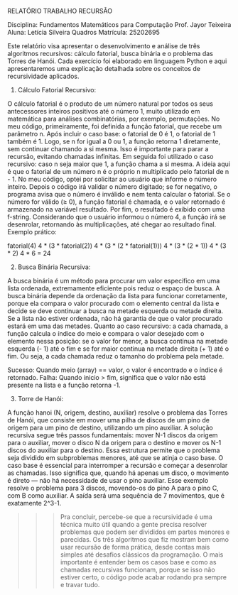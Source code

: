 RELATÓRIO TRABALHO RECURSÃO

Disciplina: Fundamentos Matemáticos para Computação
Prof. Jayor Teixeira
Aluna: Letícia Silveira Quadros
Matrícula: 25202695

Este relatório visa apresentar o desenvolvimento e análise de três algoritmos recursivos: cálculo fatorial, busca binária e o problema das Torres de Hanói. Cada exercício foi elaborado em linguagem Python e aqui apresentaremos uma explicação detalhada sobre os conceitos de recursividade aplicados.

1) Cálculo Fatorial Recursivo:

O cálculo fatorial é o produto de um número natural por todos os seus antecessores inteiros positivos até o número 1, muito utilizado em matemática para análises combinatórias, por exemplo, permutações. No meu código, primeiramente, foi definida a função fatorial, que recebe um parâmetro n. Após incluir o caso base: o fatorial de 0 é 1, o fatorial de 1 também é 1. Logo, se n for igual a 0 ou 1, a função retorna 1 diretamente, sem continuar chamando a si mesma. Isso é importante para parar a recursão, evitando chamadas infinitas. Em seguida foi utilizado o caso recursivo: caso n seja maior que 1, a função chama a si mesma. A ideia aqui é que o fatorial de um número n é o próprio n multiplicado pelo fatorial de n - 1. No meu código, optei por solicitar ao usuário que informe o número inteiro. Depois o código irá validar o número digitado; se for negativo, o programa avisa que o número é inválido e nem tenta calcular o fatorial. Se o número for válido (≥ 0), a função fatorial é chamada, e o valor retornado é armazenado na variável resultado. Por fim, o resultado é exibido com uma f-string. Considerando que o usuário informou o número 4, a função irá se desenrolar, retornando às multiplicações, até chegar ao resultado final. Exemplo prático:

fatorial(4)
4 * (3 * fatorial(2))
4 * (3 * (2 * fatorial(1)))
4 * (3 * (2 * 1))
4 * (3 * 2)
4 * 6
= 24

2) Busca Binária Recursiva:

A busca binária é um método para procurar um valor específico em uma lista ordenada, extremamente eficiente pois reduz o espaço de busca. A busca binária depende da ordenação da lista para funcionar corretamente, porque ela compara o valor procurado com o elemento central da lista e decide se deve continuar a busca na metade esquerda ou metade direita. Se a lista não estiver ordenada, não há garantia de que o valor procurado estará em uma das metades. Quanto ao caso recursivo: a cada chamada, a função calcula o índice do meio e compara o valor desejado com o elemento nessa posição: se o valor for menor, a busca continua na metade esquerda (- 1) até o fim e se for maior continua na metade direita (+ 1) até o fim. Ou seja, a cada chamada reduz o tamanho do problema pela metade.

Sucesso: Quando meio (array) == valor, o valor é encontrado e o índice é retornado.
Falha: Quando inicio > fim, significa que o valor não está presente na lista e a função retorna -1.

3) Torre de Hanói:

A função hanoi (N, origem, destino, auxiliar) resolve o problema das Torres de Hanói, que consiste em mover uma pilha de discos de um pino de origem para um pino de destino, utilizando um pino auxiliar. A solução recursiva segue três passos fundamentais: mover N-1 discos da origem para o auxiliar, mover o disco N da origem para o destino e mover os N-1 discos do auxiliar para o destino. Essa estrutura permite que o problema seja dividido em subproblemas menores, até que se atinja o caso base. O caso base é essencial para interromper a recursão e começar a desenrolar as chamadas. Isso significa que, quando há apenas um disco, o movimento é direto — não há necessidade de usar o pino auxiliar. Esse exemplo resolve o problema para 3 discos, movendo-os do pino A para o pino C, com B como auxiliar. A saída será uma sequência de 7 movimentos, que é exatamente 2^3-1.

>>> Pra concluir, percebe-se que a recursividade é uma técnica muito útil quando a gente precisa resolver problemas que podem ser divididos em partes menores e parecidas. Os três algoritmos que fiz mostram bem como usar recursão de forma prática, desde contas mais simples até desafios clássicos da programação. O mais importante é entender bem os casos base e como as chamadas recursivas funcionam, porque se isso não estiver certo, o código pode acabar rodando pra sempre e travar tudo.


